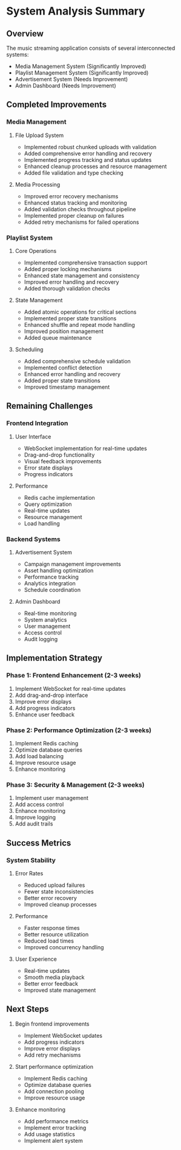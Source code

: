 # System Analysis Summary

## Overview
The music streaming application consists of several interconnected systems:
- Media Management System (Significantly Improved)
- Playlist Management System (Significantly Improved)
- Advertisement System (Needs Improvement)
- Admin Dashboard (Needs Improvement)

## Completed Improvements

### Media Management
1. File Upload System
   - Implemented robust chunked uploads with validation
   - Added comprehensive error handling and recovery
   - Implemented progress tracking and status updates
   - Enhanced cleanup processes and resource management
   - Added file validation and type checking

2. Media Processing
   - Improved error recovery mechanisms
   - Enhanced status tracking and monitoring
   - Added validation checks throughout pipeline
   - Implemented proper cleanup on failures
   - Added retry mechanisms for failed operations

### Playlist System
1. Core Operations
   - Implemented comprehensive transaction support
   - Added proper locking mechanisms
   - Enhanced state management and consistency
   - Improved error handling and recovery
   - Added thorough validation checks

2. State Management
   - Added atomic operations for critical sections
   - Implemented proper state transitions
   - Enhanced shuffle and repeat mode handling
   - Improved position management
   - Added queue maintenance

3. Scheduling
   - Added comprehensive schedule validation
   - Implemented conflict detection
   - Enhanced error handling and recovery
   - Added proper state transitions
   - Improved timestamp management

## Remaining Challenges

### Frontend Integration
1. User Interface
   - WebSocket implementation for real-time updates
   - Drag-and-drop functionality
   - Visual feedback improvements
   - Error state displays
   - Progress indicators

2. Performance
   - Redis cache implementation
   - Query optimization
   - Real-time updates
   - Resource management
   - Load handling

### Backend Systems
1. Advertisement System
   - Campaign management improvements
   - Asset handling optimization
   - Performance tracking
   - Analytics integration
   - Schedule coordination

2. Admin Dashboard
   - Real-time monitoring
   - System analytics
   - User management
   - Access control
   - Audit logging

## Implementation Strategy

### Phase 1: Frontend Enhancement (2-3 weeks)
1. Implement WebSocket for real-time updates
2. Add drag-and-drop interface
3. Improve error displays
4. Add progress indicators
5. Enhance user feedback

### Phase 2: Performance Optimization (2-3 weeks)
1. Implement Redis caching
2. Optimize database queries
3. Add load balancing
4. Improve resource usage
5. Enhance monitoring

### Phase 3: Security & Management (2-3 weeks)
1. Implement user management
2. Add access control
3. Enhance monitoring
4. Improve logging
5. Add audit trails

## Success Metrics

### System Stability
1. Error Rates
   - Reduced upload failures
   - Fewer state inconsistencies
   - Better error recovery
   - Improved cleanup processes

2. Performance
   - Faster response times
   - Better resource utilization
   - Reduced load times
   - Improved concurrency handling

3. User Experience
   - Real-time updates
   - Smooth media playback
   - Better error feedback
   - Improved state management

## Next Steps
1. Begin frontend improvements
   - Implement WebSocket updates
   - Add progress indicators
   - Improve error displays
   - Add retry mechanisms

2. Start performance optimization
   - Implement Redis caching
   - Optimize database queries
   - Add connection pooling
   - Improve resource usage

3. Enhance monitoring
   - Add performance metrics
   - Implement error tracking
   - Add usage statistics
   - Implement alert system
